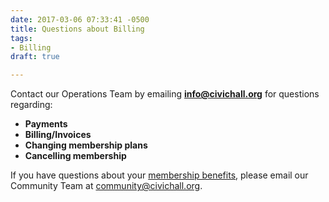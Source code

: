 ```yaml
---
date: 2017-03-06 07:33:41 -0500
title: Questions about Billing
tags:
- Billing
draft: true

---
```

Contact our Operations Team by emailing **info@civichall.org** for questions regarding:

*   **Payments**
*   **Billing/Invoices**
*   **Changing membership plans**
*   **Cancelling membership**

If you have questions about your [membership benefits](https://sites.google.com/a/civichall.org/membership-guide/resources/membership-benefits), please email our Community Team at community@civichall.org.
